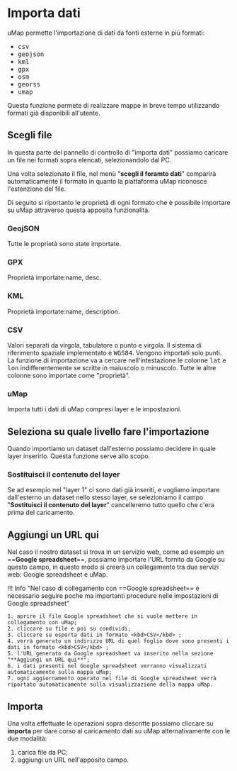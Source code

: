 # Importa dati

uMap permette l'importazione di dati da fonti esterne in più formati:  

   - <kbd>csv</kbd>
   - <kbd>geojson</kbd>
   - <kbd>kml</kbd>
   - <kbd>gpx</kbd>
   - <kbd>osm</kbd>
   - <kbd>georss</kbd>
   - <kbd>umap</kbd> 

Questa funzione permete di realizzare mappe in breve tempo utilizzando formati già disponibili all'utente.

## Scegli file

In questa parte del pannello di controllo di "importa dati" possiamo caricare un file nei formati sopra elencati, selezionandolo dal PC.

Una volta selezionato il file, nel menù "**scegli il foramto dati**" comparirà automaticamente il formato in quanto la piattaforma uMap riconosce l'estenzione del file.

Di seguito si riportanto le proprietà di ogni formato che è possibile importare su uMap attraverso questa apposita funzionalità.

### GeojSON
Tutte le proprietà sono state importate.

### GPX
Proprietà importate:name, desc.

### KML
Proprietà importate:name, description.

### CSV
Valori separati da virgola, tabulatore o punto e virgola. Il sistema di riferimento spaziale implementato è <kbd>WGS84</kbd>. Vengono importati solo punti. La funzione di importazione va a cercare nell'intestazione le colonne <kbd>lat</kbd> e <kbd>lon</kbd> indifferentemente se scritte in maiuscolo o minuscolo. Tutte le altre colonne sono importate come "proprietà".

### uMap
Importa tutti i dati di uMap compresi layer e le impostazioni.


## Seleziona su quale livello fare l'importazione

Quando importiamo un dataset dall'esterno possiamo decidere in quale layer inserirlo. Questa funzione serve allo scopo.

### Sostituisci il contenuto del layer

Se ad esempio nel "layer 1" ci sono dati già inseriti, e vogliamo importare dall'esterno un dataset nello stesso layer, se selezioniamo il campo "**Sostituisci il contenuto del layer**" cancelleremo tutto quello che c'era prima del caricamento.


## Aggiungi un URL qui

Nel caso il nostro dataset si trova in un servizio web, come ad esempio un ==**Google spreadsheet**==, possiamo importare l'URL fornito da Google su questo campo, in questo modo si creerà un collegamento tra due servizi web: Google spreadsheet e uMap. 

!!! Info "Nel caso di collegamento con ==Google spreadsheet== è necessario seguire poche ma importanti procedure nelle impostazioni di Google spreadsheet"

    1. aprire il file Google spreadsheet che si vuole mettere in collegamento con uMap;
    2. cliccare su file e poi su condividi;
    3. cliccare su esporta dati in formato <kbd>CSV</kbd> ;
    4. verrà generato un indirizzo URL di quel foglio dove sono presenti i dati in formato <kbd>CSV</kbd> ;
    5. l'URL generato da Google spreadsheet va inserito nella sezione "**Aggiungi un URL qui**";
    6. i dati presenti nel Google spreadsheet verranno visualizzati automaticamente sulla mappa uMap;
    7. ogni aggiornamento operato nel file di Google spreadsheet verrà riportato automaticamente sulla visualizzazione della mappa uMap.


## Importa

Una volta effettuate le operazioni sopra descritte possiamo cliccare su **importa** per dare corso al caricamento dati su uMap alternativamente con le due modalità:

   1. carica file da PC;
   2. aggiungi un URL nell'apposito campo.
